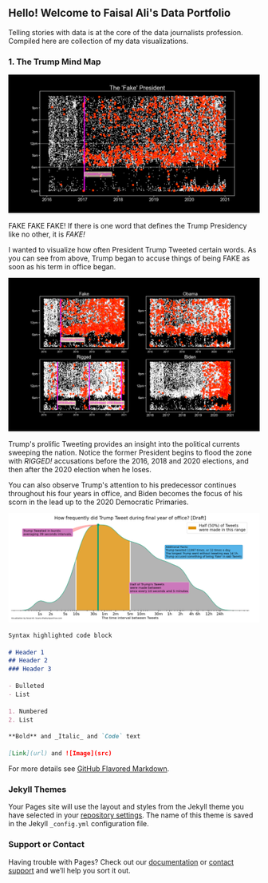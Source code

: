 ## Hello! Welcome to Faisal Ali's Data Portfolio

Telling stories with data is at the core of the data journalists profession. Compiled here are collection of my data visualizations.

### 1. The Trump Mind Map

![The 'Fake' President](https://github.com/FaisalAli91/FaisalAli91.github.io/blob/add_portfolio/The%20Fake%20President.png)

FAKE FAKE FAKE! If there is one word that defines the Trump Presidency like no other, it is _FAKE!_

I wanted to visualize how often President Trump Tweeted certain words. As you can see from above, Trump began to accuse things of being FAKE as soon as his term in office began.

!['Fake' and 'Rigged'](https://github.com/FaisalAli91/FaisalAli91.github.io/blob/add_portfolio/Fake%20and%20rigged.png)

Trump's prolific Tweeting provides an insight into the political currents sweeping the nation. Notice the former President begins to flood the zone with _RIGGED!_ accusations before the 2016, 2018 and 2020 elections, and then after the 2020 election when he loses.

You can also observe Trump's attention to his predecessor continues throughout his four years in office, and Biden becomes the focus of his scorn in the lead up to the 2020 Democratic Primaries.

![Tweet](https://github.com/FaisalAli91/FaisalAli91.github.io/blob/add_portfolio/How%20often%20did%20Trump%20Tweet%20ADJUSTED.png)

```markdown
Syntax highlighted code block

# Header 1
## Header 2
### Header 3

- Bulleted
- List

1. Numbered
2. List

**Bold** and _Italic_ and `Code` text

[Link](url) and ![Image](src)
```

For more details see [GitHub Flavored Markdown](https://guides.github.com/features/mastering-markdown/).

### Jekyll Themes

Your Pages site will use the layout and styles from the Jekyll theme you have selected in your [repository settings](https://github.com/FaisalAli91/FaisalAli91.github.io/settings/pages). The name of this theme is saved in the Jekyll `_config.yml` configuration file.

### Support or Contact

Having trouble with Pages? Check out our [documentation](https://docs.github.com/categories/github-pages-basics/) or [contact support](https://support.github.com/contact) and we’ll help you sort it out.
